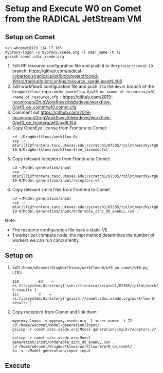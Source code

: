 # Setup and Execute W0 on Comet from the RADICAL JetStream VM

## Setup on Comet
```
ssh w0comet@129.114.17.185
myproxy-logon -s myproxy.xsede.org -l user_name -t 72
gsissh comet.sdsc.xsede.org
```

1. Edit RP resource configuration file and push it to the `project/covid-19` branch: <https://github.com/radical-cybertools/radical.pilot/blob/project/covid-19/src/radical/pilot/configs/resource_xsede.json#L405>
1. Edit workflow0 configuration file and push it to the `devel` branch of the `DrugWorkflows` repo under `/workflow-0/wf0_oe_<anme_of_resource>/wf0.<name_of_resource.cfg `: <https://github.com/2019-ncovgroup/DrugWorkflows/blob/devel/workflow-0/wf0_oe_comet/wf0.comet.cfg>
1. Comment out <https://github.com/2019-ncovgroup/DrugWorkflows/blob/devel/workflow-0/wf0_oe_frontera/wf0.py#L154>
1. Copy OpenEye license from Frontera to Comet:
   ```
   cd ~/DrugWorfklows/workflow-0/
   scp -r mturilli@frontera.tacc.utexas.edu:/scratch1/07305/rpilot/merzky/tg803521/covid-19-0/DrugWorfklows/workflow-0/oe_license.txt .
   ```
1. Copy relevant receptors from Frontera to Comet: 
   ```
   cd ~/Model-generation/input
   scp -r mturilli@frontera.tacc.utexas.edu:/scratch1/07305/rpilot/merzky/tg803521/covid-19-0/Model-generation/input/receptors.v7 .
   ```
1. Copy relevant smile files from Frontera to Comet: 
   ```
   cd ~/Model-generation/input
   scp -r mturilli@frontera.tacc.utexas.edu:/scratch1/07305/rpilot/merzky/tg803521/covid-19-0/Model-generation/input/Orderable_zinc_db_enaHLL.csv .`
   ```

Note:

* The resource configuration file uses a static VE. 
* 1 worker per compute node: the mpi method determines the number of workers we can run concurrently.

## Setup on 

1. Edit `/home/w0comet/DrugWorfklows/workflow-0/wf0_oe_comet/wf0.py`, L110:
   ```
   110         #d    = rs.filesystem.Directory('ssh://frontera/scratch1/07305/rpilot/workflow-0-results')
   111         d    = rs.filesystem.Directory('gsissh://comet.sdsc.xsede.org/workflow-0-results')
   ```
1. Copy receptors from Comet and link them:
   ```
   myproxy-logon -s myproxy.xsede.org -l <user_name> -t 72
   cd /home/w0comet/Model-generation/input/
   gsiscp -r comet.sdsc.xsede.org:Model-generation/input/receptors.v7 .
   gsiscp -r comet.sdsc.xsede.org:Model-generation/input/Orderable_zinc_db_enaHLL.csv .
   cd /home/w0comet/DrugWorfklows/workflow-0/wf0_oe_comet/
   ln -s ~/Model-generation/input input
   ```

## Execute
